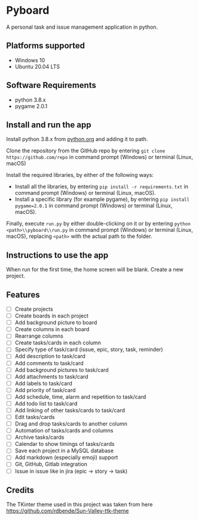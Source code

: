 # Pyboard

A personal task and issue management application in python.

## Platforms supported

- Windows 10
- Ubuntu 20.04 LTS

## Software Requirements

- python 3.8.x
- pygame 2.0.1

## Install and run the app

Install python 3.8.x from [python.org](https://www.python.org/downloads/) and adding it to path.

Clone the repository from the GitHub repo by entering `git clone https://github.com/repo` in command prompt (Windows) or terminal (Linux, macOS)

Install the required libraries, by either of the following ways:

- Install all the libraries, by entering `pip install -r requirements.txt` in command prompt (Windows) or terminal (Linux, macOS).
- Install a specific library (for example pygame), by entering `pip install pygame=2.0.1` in command prompt (Windows) or terminal (Linux, macOS).

Finally, execute `run.py` by either double-clicking on it or by entering `python <path>\\pyboard\\run.py` in command prompt (Windows) or terminal (Linux, macOS), replacing `<path>` with the actual path to the folder.

## Instructions to use the app

When run for the first time, the home screen will be blank. Create a new project.

## Features

- [ ] Create projects
- [ ] Create boards in each project
- [ ] Add background picture to board
- [ ] Create columns in each board
- [ ] Rearrange columns
- [ ] Create tasks/cards in each column
- [ ] Specify type of task/card (issue, epic, story, task, reminder)
- [ ] Add description to task/card
- [ ] Add comments to task/card
- [ ] Add background pictures to task/card
- [ ] Add attachments to task/card
- [ ] Add labels to task/card
- [ ] Add priority of task/card
- [ ] Add schedule, time, alarm and repetition to task/card
- [ ] Add todo list to task/card
- [ ] Add linking of other tasks/cards to task/card
- [ ] Edit tasks/cards
- [ ] Drag and drop tasks/cards to another column
- [ ] Automation of tasks/cards and columns
- [ ] Archive tasks/cards
- [ ] Calendar to show timings of tasks/cards
- [ ] Save each project in a MySQL database
- [ ] Add markdown (especially emoji) support
- [ ] Git, GitHub, Gitlab integration
- [ ] Issue in issue like in jira (epic -> story -> task)

## Credits

The TKinter theme used in this project was taken from here https://github.com/rdbende/Sun-Valley-ttk-theme

